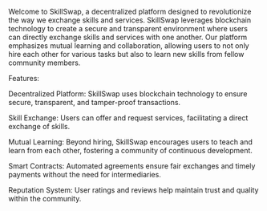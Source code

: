 Welcome to SkillSwap, a decentralized platform designed to revolutionize the way we exchange skills and services. SkillSwap leverages blockchain technology to create a secure and transparent environment where users can directly exchange skills and services with one another. Our platform emphasizes mutual learning and collaboration, allowing users to not only hire each other for various tasks but also to learn new skills from fellow community members.

Features:

Decentralized Platform: SkillSwap uses blockchain technology to ensure secure, transparent, and tamper-proof transactions.

Skill Exchange: Users can offer and request services, facilitating a direct exchange of skills.

Mutual Learning: Beyond hiring, SkillSwap encourages users to teach and learn from each other, fostering a community of continuous development.

Smart Contracts: Automated agreements ensure fair exchanges and timely payments without the need for intermediaries.

Reputation System: User ratings and reviews help maintain trust and quality within the community.
